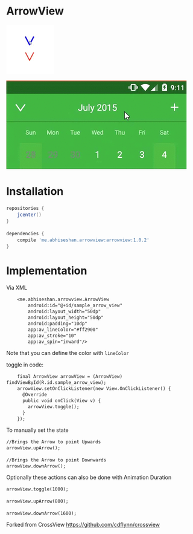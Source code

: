 # ArrowView

![Sample](https://github.com/Abhiseshan/ArrowView/blob/master/Images/ArrowGif.gif?raw=true)

![Greeminder](https://github.com/Abhiseshan/ArrowView/blob/master/Images/Greeminder.gif?raw=true)

# Installation

```gradle
repositories {
    jcenter()
}

dependencies {
    compile 'me.abhiseshan.arrowview:arrowview:1.0.2'
}
```

# Implementation

Via XML
```
    <me.abhiseshan.arrowview.ArrowView
        android:id="@+id/sample_arrow_view"
        android:layout_width="50dp"
        android:layout_height="50dp"
        android:padding="10dp"
        app:av_lineColor="#ff2900"
        app:av_stroke="10"
        app:av_spin="inward"/>
```

Note that you can define the color with `lineColor`

toggle in code:
```
    final ArrowView arrowView = (ArrowView) findViewById(R.id.sample_arrow_view);
    arrowView.setOnClickListener(new View.OnClickListener() {
      @Override
      public void onClick(View v) {
        arrowView.toggle();
      }
    });    
```

To manually set the state
```
//Brings the Arrow to point Upwards
arrowView.upArrow(); 

//Brings the Arrow to point Downwards
arrowView.downArrow();
```

Optionally these actions can also be done with Animation Duration

```
arrowView.toggle(1000);

arrowView.upArrow(800);

arrowView.downArrow(1600);
```

Forked from CrossView
https://github.com/cdflynn/crossview
